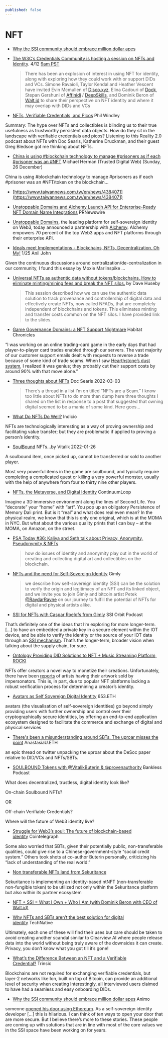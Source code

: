 ```yaml
---
published: false
---
```


# NFT
* [Why the SSI community should embrace million dollar apes](https://medium.com/coinmonks/why-the-ssi-community-should-embrace-million-dollar-apes-61d119f20331)
* [The W3C’s Credentials Community is hosting a session on NFTs and Identity](https://lists.w3.org/Archives/Public/public-credentials/2022Apr/0049.html). 4/12 [9am PST](https://meet.w3c-ccg.org/weekly)
  > There has been an explosion of interest in using NFT for identity, along with exploring how they could work with or support DIDs and VCs. Simone Ravaioli, Taylor Kendal and Heather Vescent have invited Evin Mcmullen of [Disco.xyz](https://www.disco.xyz/), Elina Cadouri of [Dock](https://www.dock.io/), Stepan Gershuni of [Affinidi](https://www.affinidi.com/) / [DeepSkills](https://www.deepskills.io/), and Dominik Beron of [Walt.id](https://walt.id/) to share their perspective on NFT identity and where it may overlap with DIDs and VCs

* [NFTs, Verifiable Credentials, and Picos](https://www.windley.com/archives/2021/10/nfts_verifiable_credentials_and_picos.shtml) Phil Windley

Summary: The hype over NFTs and collectibles is blinding us to their true usefulness as trustworthy persistent data objects. How do they sit in the landscape with verifiable credentials and picos? Listening to this Reality 2.0 podcast about NFTs with Doc Searls, Katherine Druckman, and their guest Greg Bledsoe got me thinking about NFTs.

* [China is using #blockchain technology to manage #prisoners as if each #prisoner was an #NFT](https://lists.w3.org/Archives/Public/public-credentials/2021Dec/0147.html) Michael Herman (Trusted Digital Web) (Sunday, 26 December)

China is using #blockchain technology to manage #prisoners as if each #prisoner was an #NFT/token on the blockchain...

* [https://www.taiwannews.com.tw/en/news/4384071](https://www.taiwannews.com.tw/en/news/4384071)
* [Unstoppable Domains and Alchemy Launch API for Enterprise-Ready NFT Domain Name Integrations](https://www.prnewswire.com/news-releases/unstoppable-domains-and-alchemy-launch-api-for-enterprise-ready-nft-domain-name-integrations-301446527.html) PRNewswire

* [Unstoppable Domains](https://unstoppabledomains.com), the leading platform for self-sovereign identity on Web3, today announced a partnership with [Alchemy](https://www.alchemy.com). Alchemy empowers 70 percent of the top Web3 apps and NFT platforms through their enterprise API.

* [Ideals meet Implementations - Blockchains, NFTs, Decentralization, Oh My!](https://lists.w3.org/Archives/Public/public-credentials/2022Jan/0147.html) 1/25 Anil John

Given the continuous discussions around centralization/de-centralization in our community, I found this essay by Moxie Marlinspike …

* [Universal NFTs as authentic data without tokens/blockchains. How to eliminate minting/mining fees and break the NFT silos.](https://iiw.idcommons.net/21F/_Universal_NFTs_as_authentic_data_without_tokens/blockchains._How_to_eliminate_minting/mining_fees_and_break_the_NFT_silos.) by Dave Huseby
  > This session described how we can use the authentic data solution to track provenance and controllership of digital data and effectively create NFTs, now called NFADs, that are completely independent of blockchains and tokens. This eliminates minting and transfer costs common on the NFT silos. I have provided link to the slides.
* [Game Governance Domains: a NFT Support Nightmare](http://habitatchronicles.com/2022/04/online-game-governance-domains-avoiding-an-nft-support-nightmare/) Habitat Chronicles

“I was working on an online trading-card game in the early days that had player-to-player card trades enabled through our servers. The vast majority of our customer support emails dealt with requests to reverse a trade because of some kind of trade scams. When I saw [Hearthstone’s dust system](https://playhearthstone.com/en-us/news/10245930), I realized it was genius; they probably cut their support costs by around 90% with that move alone.”
* [Three thoughts about NFTs](https://blogs.harvard.edu/doc/2022/03/03/nft-2/) Doc Searls 2022-03-03
  > There’s a thread in a list I’m on titled “NFTs are a Scam.” I know too little about NFTs to do more than dump here three thoughts I shared on the list in response to a post that suggested that owning digital seemed to be a mania of some kind. Here goes…
* [What Do NFTs Do Well?](https://indicio.tech/what-do-nfts-do-well/) Indicio

NFTs are technologically interesting as a way of proving ownership and facilitating value transfer; but they are problematic if applied to proving a person’s identity.

* [SoulBound](https://vitalik.ca/general/2022/01/26/soulbound.html) NFTs…by Vitalik 2022-01-26

A soulbound item, once picked up, cannot be transferred or sold to another player.

Most very powerful items in the game are soulbound, and typically require completing a complicated quest or killing a very powerful monster, usually with the help of anywhere from four to thirty nine other players.
* [NFTs, the Metaverse, and Digital Identity](https://www.continuumloop.com/nfts-metaverse-digitalidentity/) ContinuumLoop

Imagine a 3D immersive environment along the lines of Second Life. You “decorate” your “home” with “art”. You pop up an obligatory Persistence of Memory Dali print. But is it “real” and what does real even mean? In the physical realm, we know that this is only one original, which is at the MOMA in NYC. But what about the various quality prints that I can buy – at the MOMA, on Amazon, on the street.
* [PSA Today #36: Kaliya and Seth talk about Privacy, Anonymity, Pseudonymity & NFTs](https://open.spotify.com/episode/2lI8clKyqcZy2y1GZpmXIg)
  > how do issues of identity and anonymity play out in the world of creating and collecting digital art and collectibles on the blockchain.
* [NFTs and the need for Self-Sovereign Identity](https://www.gimly.io/blog/nfts-the-need-for-self-sovereign-identity) Gimly
  > we describe how self-sovereign identity (SSI) can be the solution to verify the origin and legitimacy of an NFT and its linked object, and we invite you to join Gimly and bitcoin artist Petek [@RaydarRayne](https://twitter.com/RadarRayne) on our journey to fulfill the potential of NFTs for digital and physical artists alike.

* [SSI for NFTs with Caspar Roelofs from Gimly](https://northernblock.io/ssi-for-nfts/) SSI Orbit Podcast

That’s definitely one of the ideas that I’m exploring for more longer-term. [...] to have an embedded a private key in a secure element within the IOT device, and be able to verify the identity or the source of your IOT data through an [SSI mechanism](https://northernblock.io/self-sovereign-identity-for-organizations/). That’s the longer-term, broader vision when talking about the supply chain, for sure.

* [Ontology Providing DID Solutions to NFT + Music Streaming Platform, ROCKI](https://medium.com/ontologynetwork/ontology-providing-did-solutions-to-music-streaming-platform-rocki-5ae6c1704483)

NFTs offer creators a novel way to monetize their creations. Unfortunately, there have been [reports](https://www.theverge.com/2021/3/20/22334527/nft-scams-artists-opensea-rarible-marble-cards-fraud-art) of artists having their artwork sold by impersonators. This is, in part, due to popular NFT platforms lacking a robust verification process for determining a creator’s identity.



* [Avatars as Self Sovereign Digital Identity](https://653-eth.medium.com/avatars-as-self-sovereign-digital-identity-2acdf79d49c4) 653.ETH

avatars (the visualisation of self-sovereign identities) go beyond simply providing users with further ownership and control over their cryptographically secure identities, by offering an end-to-end application ecosystem designed to facilitate the commerce and exchange of digital and physical services

* [There's been a misunderstanding around SBTs. The uproar misses the point](https://twitter.com/AnastasiaU/status/1532584511107698689) AnastasiaU.ETH

an epic thread on twitter unpacking the uproar about the DeSoc paper relative to DID/VCs and NFTs/SBTs.


* [SOULBOUND Tokens with @VitalikButerin & @provenauthority](https://www.youtube.com/watch?v=TbyVyVNsyys) Bankless Podcast

What does decentralized, trustless, digital identity look like?

On-chain Soulbound NFTs?

OR

Off-chain Verifiable Credentials?

Where will the future of Web3 identity live?

* [Struggle for Web3’s soul: The future of blockchain-based identity](https://cointelegraph.com/news/struggle-for-web3-s-soul-the-future-of-blockchain-based-identity) Cointelegraph

Some also worried that SBTs, given their potentially public, non-transferable qualities, could give rise to a Chinese-government-style “social credit system.” Others took shots at co-author Buterin personally, criticizing his “lack of understanding of the real world.”

* [Non transferable NFTs land from Sekuritance](https://appdevelopermagazine.com/non-transferable-nfts-land-from-sekuritance/)

Sekuritance is implementing an identity-based ntNFT (non-transferable non-fungible token) to be utilized not only within the Sekuritance platform but also within its partner ecosystem

* [NFT + SSI = What I Own + Who I Am (with Dominik Beron with CEO of Walt.id)](https://northernblock.io/nft-ssi-what-i-own-who-i-am-with-with-dominik-beron/)


* [Why NFTs and SBTs aren’t the best solution for digital identity](https://technative.io/why-nfts-and-sbts-arent-the-best-solution-for-digital-identity/) TechNative

Ultimately, each one of these will find their uses but care should be taken to avoid creating another scandal similar to Clearview AI where people release data into the world without being truly aware of the downsides it can create. Privacy, you don’t know what you got till it’s gone!

* [What’s the Difference Between an NFT and a Verifiable Credential?](https://trinsic.id/whats-the-difference-between-an-nft-and-a-verifiable-credential/) Trinsic

Blockchains are not required for exchanging verifiable credentials, but layer-2 networks like Ion, built on top of Bitcoin, can provide an additional level of security when creating Interestingly, all interviewed users claimed to have had a seamless and easy onboarding DIDs.

* [Why the SSI community should embrace million dollar apes](https://medium.com/coinmonks/why-the-ssi-community-should-embrace-million-dollar-apes-61d119f20331) Animo

someone [opened his door using Ethereum](https://www.reddit.com/r/theinternetofshit/comments/r5n9pj/man_unlocks_door_using_eth_by_verifying_a_nft_ens/). As a self-sovereign identity developer [...] this is hilarious. I can think of ten ways to open your door that are more secure. But I believe there’s more to these stories. These people are coming up with solutions that are in line with most of the core values we in the SSI space have been working on for years.

